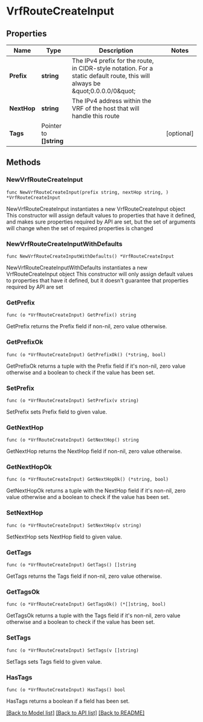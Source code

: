 # VrfRouteCreateInput

## Properties

Name | Type | Description | Notes
------------ | ------------- | ------------- | -------------
**Prefix** | **string** | The IPv4 prefix for the route, in CIDR-style notation. For a static default route, this will always be \&quot;0.0.0.0/0\&quot; | 
**NextHop** | **string** | The IPv4 address within the VRF of the host that will handle this route | 
**Tags** | Pointer to **[]string** |  | [optional] 

## Methods

### NewVrfRouteCreateInput

`func NewVrfRouteCreateInput(prefix string, nextHop string, ) *VrfRouteCreateInput`

NewVrfRouteCreateInput instantiates a new VrfRouteCreateInput object
This constructor will assign default values to properties that have it defined,
and makes sure properties required by API are set, but the set of arguments
will change when the set of required properties is changed

### NewVrfRouteCreateInputWithDefaults

`func NewVrfRouteCreateInputWithDefaults() *VrfRouteCreateInput`

NewVrfRouteCreateInputWithDefaults instantiates a new VrfRouteCreateInput object
This constructor will only assign default values to properties that have it defined,
but it doesn't guarantee that properties required by API are set

### GetPrefix

`func (o *VrfRouteCreateInput) GetPrefix() string`

GetPrefix returns the Prefix field if non-nil, zero value otherwise.

### GetPrefixOk

`func (o *VrfRouteCreateInput) GetPrefixOk() (*string, bool)`

GetPrefixOk returns a tuple with the Prefix field if it's non-nil, zero value otherwise
and a boolean to check if the value has been set.

### SetPrefix

`func (o *VrfRouteCreateInput) SetPrefix(v string)`

SetPrefix sets Prefix field to given value.


### GetNextHop

`func (o *VrfRouteCreateInput) GetNextHop() string`

GetNextHop returns the NextHop field if non-nil, zero value otherwise.

### GetNextHopOk

`func (o *VrfRouteCreateInput) GetNextHopOk() (*string, bool)`

GetNextHopOk returns a tuple with the NextHop field if it's non-nil, zero value otherwise
and a boolean to check if the value has been set.

### SetNextHop

`func (o *VrfRouteCreateInput) SetNextHop(v string)`

SetNextHop sets NextHop field to given value.


### GetTags

`func (o *VrfRouteCreateInput) GetTags() []string`

GetTags returns the Tags field if non-nil, zero value otherwise.

### GetTagsOk

`func (o *VrfRouteCreateInput) GetTagsOk() (*[]string, bool)`

GetTagsOk returns a tuple with the Tags field if it's non-nil, zero value otherwise
and a boolean to check if the value has been set.

### SetTags

`func (o *VrfRouteCreateInput) SetTags(v []string)`

SetTags sets Tags field to given value.

### HasTags

`func (o *VrfRouteCreateInput) HasTags() bool`

HasTags returns a boolean if a field has been set.


[[Back to Model list]](../README.md#documentation-for-models) [[Back to API list]](../README.md#documentation-for-api-endpoints) [[Back to README]](../README.md)


